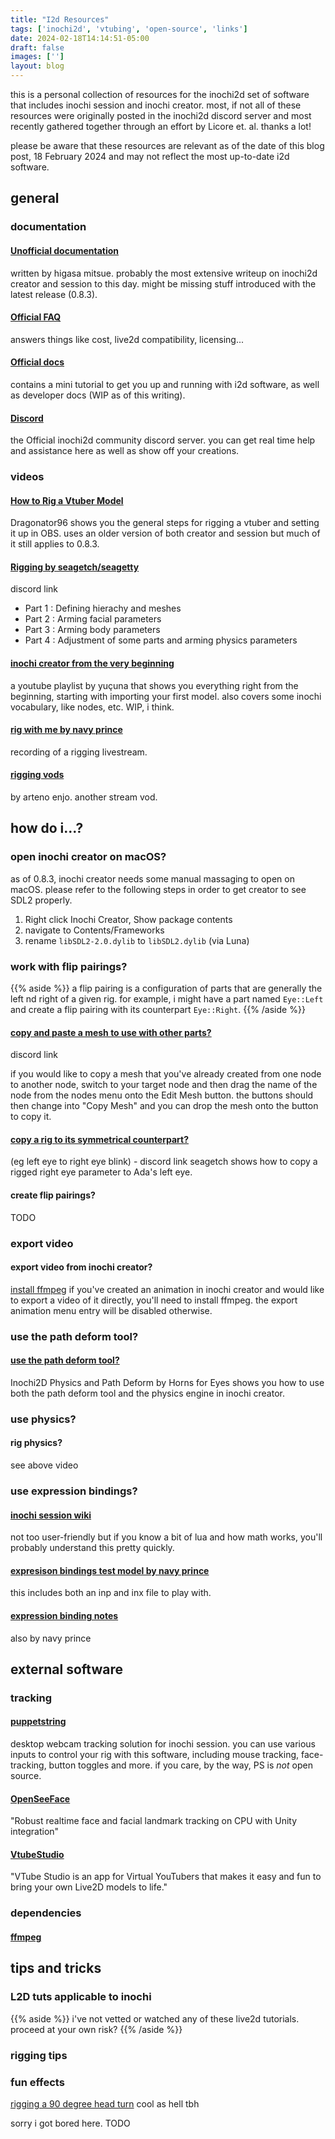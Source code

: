 ```yaml
---
title: "I2d Resources"
tags: ['inochi2d', 'vtubing', 'open-source', 'links']
date: 2024-02-18T14:14:51-05:00
draft: false 
images: [''] 
layout: blog
---
```


this is a personal collection of resources for the inochi2d set of software that includes inochi session and inochi creator. most, if not all of these resources were originally posted in the inochi2d discord server and most recently gathered together through an effort by Licore et. al. thanks a lot!

please be aware that these resources are relevant as of the date of this blog post, 18 February 2024 and may not reflect the most up-to-date i2d software.

## general

### documentation

#### [Unofficial documentation](https://docs.google.com/document/d/1c6wNwVipg4NZ_XPUJJL-hdZarJrX9rGu1tLPNRCvbjw/edit?usp=sharing)
written by higasa mitsue. probably the most extensive writeup on inochi2d creator and session to this day. might be missing stuff introduced with the latest release (0.8.3).

#### [Official FAQ](https://docs.inochi2d.com/en/latest/inochi2d/faq.html)
answers things like cost, live2d compatibility, licensing...

#### [Official docs](https://docs.inochi2d.com/en/latest/)
contains a mini tutorial to get you up and running with i2d software, as well as developer docs (WIP as of this writing).

#### [Discord](https://discord.gg/inochi2d-community-855173611409506334)
the Official inochi2d community discord server. you can get real time help and assistance here as well as show off your creations. 

### videos

#### [How to Rig a Vtuber Model](https://www.youtube.com/watch?v=wNwoKXeqtQY)
Dragonator96 shows you the general steps for rigging a vtuber and setting it up in OBS. uses an older version of both creator and session but much of it still applies to 0.8.3.

#### [Rigging by seagetch/seagetty](https://discord.com/channels/855173611409506334/855173611409506337/1123160353421930526)
discord link
- Part 1 : Defining hierachy and meshes
- Part 2 : Arming facial parameters
- Part 3 : Arming body parameters
- Part 4 : Adjustment of some parts and arming physics parameters

#### [inochi creator from the very beginning](https://www.youtube.com/playlist?list=PLobCmNaRKsjUApKCu2zd5-EhQjdrEbcXZ)
a youtube playlist by yuçuna that shows you everything right from the beginning, starting with importing your first model. also covers some inochi vocabulary, like nodes, etc. WIP, i think.

#### [rig with me by navy prince](https://www.youtube.com/watch?v=KcOxxSNwFLs)
recording of a rigging livestream. 

#### [rigging vods](https://www.youtube.com/playlist?list=PLHSSzKuby9Jj4GFl1K3YI0r-pT8VJSAqp)
by arteno enjo. another stream vod. 

## how do i...?

### open inochi creator on macOS?

as of 0.8.3, inochi creator needs some manual massaging to open on macOS. please refer to the following steps in order to get creator to see SDL2 properly.

1. Right click Inochi Creator, Show package contents
2. navigate to Contents/Frameworks
3. rename `libSDL2-2.0.dylib` to `libSDL2.dylib` 
(via Luna)

### work with flip pairings?
{{% aside %}}
a flip pairing is a configuration of parts that are generally the left nd right of a given rig. for example, i might have a part named `Eye::Left` and create a flip pairing with its counterpart `Eye::Right`.
{{% /aside %}}
<p></p>

#### [copy and paste a mesh to use with other parts?](https://discord.com/channels/855173611409506334/888154799357440030/1080316944495943790)
discord link

if you would like to copy a mesh that you've already created from one node to another node, switch to your target node and then drag the name of the node from the nodes menu onto the Edit Mesh button. the buttons should then change into "Copy Mesh" and you can drop the mesh onto the button to copy it.

#### [copy a rig to its symmetrical counterpart?](https://discord.com/channels/855173611409506334/888154799357440030/1128340725025738813)
(eg left eye to right eye blink) - discord link
seagetch shows how to copy a rigged right eye parameter to Ada's left eye.

#### create flip pairings?
TODO

### export video
#### export video from inochi creator?
[install ffmpeg](https://ffmpeg.org/download.html) 
if you've created an animation in inochi creator and would like to export a video of it directly, you'll need to install ffmpeg. the export animation menu entry will be disabled otherwise. 

### use the path deform tool?
#### [use the path deform tool?](https://youtu.be/gPMdlKGLELE?si=9OGjWKNJektpooEC)
Inochi2D Physics and Path Deform by Horns for Eyes shows you how to use both the path deform tool and the physics engine in inochi creator.

### use physics?
#### rig physics?
see above video

### use expression bindings?

#### [inochi session wiki](https://github.com/Inochi2D/inochi-session/wiki)
not too user-friendly but if you know a bit of lua and how math works, you'll probably understand this pretty quickly.

#### [expresison bindings test model by navy prince](https://ko-fi.com/s/7a25339fbe)
this includes both an inp and inx file to play with.

#### [expression binding notes](https://docs.google.com/document/d/11Xsjy5mZml6OIpqDdt9xfz32onw2OsO2bwTv_smuH8Y/edit)
also by navy prince

## external software 
### tracking
#### [puppetstring](https://ar14.itch.io/puppetstring)
desktop webcam tracking solution for inochi session. you can use various inputs to control your rig with this software, including mouse tracking, face-tracking, button toggles and more. if you care, by the way, PS is *not* open source.  

#### [OpenSeeFace](https://github.com/emilianavt/OpenSeeFace)
"Robust realtime face and facial landmark tracking on CPU with Unity integration"

#### [VtubeStudio](https://denchisoft.com/)
"VTube Studio is an app for Virtual YouTubers that makes it easy and fun to bring your own Live2D models to life."

### dependencies
#### [ffmpeg](https://ffmpeg.org/download.html) 

## tips and tricks

### L2D tuts applicable to inochi
{{% aside %}}
i've not vetted or watched any of these live2d tutorials. proceed at your own risk?
{{% /aside %}}
### rigging tips
### fun effects
[rigging a 90 degree head turn](https://youtu.be/LKPhURDQbh4?si=Q4Zy1yRLnaAGX-Cx)
cool as hell tbh

sorry i got bored here. TODO
